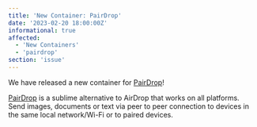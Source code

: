 ```yaml
---
title: 'New Container: PairDrop'
date: '2023-02-20 18:00:00Z'
informational: true
affected:
  - 'New Containers'
  - 'pairdrop'
section: 'issue'
---
```

We have released a new container for [PairDrop](https://github.com/linuxserver/docker-pairdrop)!

[PairDrop](https://github.com/schlagmichdoch/PairDrop/) is a sublime alternative to AirDrop that works on all platforms. Send images, documents or text via peer to peer connection to devices in the same local network/Wi-Fi or to paired devices.
